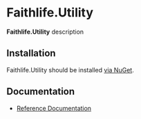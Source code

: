 # Faithlife.Utility

**Faithlife.Utility** description

## Installation

Faithlife.Utility should be installed [via NuGet](https://www.nuget.org/packages/Faithlife.Utility).

## Documentation

* [Reference Documentation](Faithlife.Utility.md)

